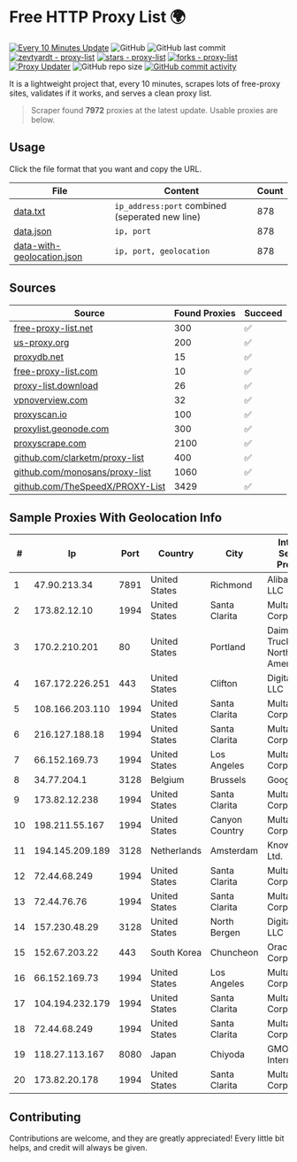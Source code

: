
# Free HTTP Proxy List 🌍

[![Every 10 Minutes Update](https://github.com/mertguvencli/http-proxy-list/actions/workflows/main.yml/badge.svg?branch=main)](https://github.com/mertguvencli/http-proxy-list/actions/workflows/main.yml)
![GitHub](https://img.shields.io/github/license/mertguvencli/http-proxy-list)
![GitHub last commit](https://img.shields.io/github/last-commit/mertguvencli/http-proxy-list)
[![zevtyardt - proxy-list](https://img.shields.io/static/v1?label=zevtyardt&message=proxy-list&color=blue&logo=github)](https://github.com/zevtyardt/proxy-list "Go to GitHub repo")
[![stars - proxy-list](https://img.shields.io/github/stars/zevtyardt/proxy-list?style=social)](https://github.com/zevtyardt/proxy-list)
[![forks - proxy-list](https://img.shields.io/github/forks/zevtyardt/proxy-list?style=social)](https://github.com/zevtyardt/proxy-list)
[![Proxy Updater](https://github.com/zevtyardt/proxy-list/workflows/Proxy%20Updater/badge.svg)](https://github.com/zevtyardt/proxy-list/actions?query=workflow:"Proxy+Updater")
![GitHub repo size](https://img.shields.io/github/repo-size/zevtyardt/proxy-list)
[![GitHub commit activity](https://img.shields.io/github/commit-activity/m/zevtyardt/proxy-list?logo=commits)](https://github.com/zevtyardt/proxy-list/commits/main)

It is a lightweight project that, every 10 minutes, scrapes lots of free-proxy sites, validates if it works, and serves a clean proxy list.

> Scraper found **7972** proxies at the latest update. Usable proxies are below.

## Usage

Click the file format that you want and copy the URL.

|File|Content|Count|
|----|-------|-----|
|[data.txt](https://raw.githubusercontent.com/mertguvencli/http-proxy-list/main/proxy-list/data.txt)|`ip_address:port` combined (seperated new line)|878|
|[data.json](https://raw.githubusercontent.com/mertguvencli/http-proxy-list/main/proxy-list/data.json)|`ip, port`|878|
|[data-with-geolocation.json](https://raw.githubusercontent.com/mertguvencli/http-proxy-list/main/proxy-list/data-with-geolocation.json)|`ip, port, geolocation`|878|

## Sources

|Source|Found Proxies|Succeed|
|------|-------------|-------|
|[free-proxy-list.net](https://free-proxy-list.net)|300|✅|
|[us-proxy.org](https://www.us-proxy.org)|200|✅|
|[proxydb.net](http://proxydb.net)|15|✅|
|[free-proxy-list.com](https://free-proxy-list.com/?page=&port=&type%5B%5D=http&type%5B%5D=https&up_time=0&search=Search)|10|✅|
|[proxy-list.download](https://www.proxy-list.download/HTTP)|26|✅|
|[vpnoverview.com](https://vpnoverview.com/privacy/anonymous-browsing/free-proxy-servers)|32|✅|
|[proxyscan.io](https://www.proxyscan.io)|100|✅|
|[proxylist.geonode.com](https://proxylist.geonode.com/api/proxy-list?limit=300&page=1&sort_by=lastChecked&sort_type=desc&protocols=http,https)|300|✅|
|[proxyscrape.com](https://api.proxyscrape.com/v2/?request=displayproxies&protocol=http&timeout=10000&country=all&ssl=all&anonymity=all)|2100|✅|
|[github.com/clarketm/proxy-list](https://raw.githubusercontent.com/clarketm/proxy-list/master/proxy-list-raw.txt)|400|✅|
|[github.com/monosans/proxy-list](https://raw.githubusercontent.com/monosans/proxy-list/main/proxies/http.txt)|1060|✅|
|[github.com/TheSpeedX/PROXY-List](https://raw.githubusercontent.com/TheSpeedX/PROXY-List/master/http.txt)|3429|✅|


## Sample Proxies With Geolocation Info

|#|Ip|Port|Country|City|Internet Service Provider|
|-|--|----|-------|----|-------------------------|
|1|47.90.213.34|7891|United States|Richmond|Alibaba.com LLC|
|2|173.82.12.10|1994|United States|Santa Clarita|Multacom Corporation|
|3|170.2.210.201|80|United States|Portland|Daimler Trucks of North America LLC|
|4|167.172.226.251|443|United States|Clifton|DigitalOcean, LLC|
|5|108.166.203.110|1994|United States|Santa Clarita|Multacom Corporation|
|6|216.127.188.18|1994|United States|Santa Clarita|Multacom Corporation|
|7|66.152.169.73|1994|United States|Los Angeles|Multacom Corporation|
|8|34.77.204.1|3128|Belgium|Brussels|Google LLC|
|9|173.82.12.238|1994|United States|Santa Clarita|Multacom Corporation|
|10|198.211.55.167|1994|United States|Canyon Country|Multacom Corporation|
|11|194.145.209.189|3128|Netherlands|Amsterdam|KnownSRV Ltd.|
|12|72.44.68.249|1994|United States|Santa Clarita|Multacom Corporation|
|13|72.44.76.76|1994|United States|Santa Clarita|Multacom Corporation|
|14|157.230.48.29|3128|United States|North Bergen|DigitalOcean, LLC|
|15|152.67.203.22|443|South Korea|Chuncheon|Oracle Corporation|
|16|66.152.169.73|1994|United States|Los Angeles|Multacom Corporation|
|17|104.194.232.179|1994|United States|Santa Clarita|Multacom Corporation|
|18|72.44.68.249|1994|United States|Santa Clarita|Multacom Corporation|
|19|118.27.113.167|8080|Japan|Chiyoda|GMO Internet, Inc.|
|20|173.82.20.178|1994|United States|Santa Clarita|Multacom Corporation|



## Contributing

Contributions are welcome, and they are greatly appreciated! Every
little bit helps, and credit will always be given.

